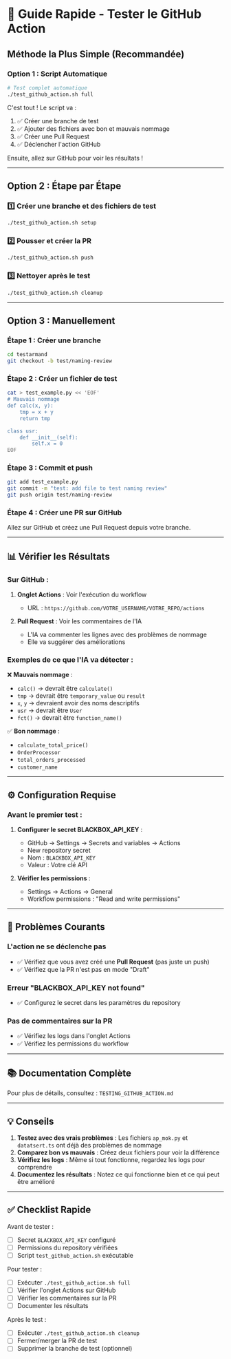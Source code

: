 # 🚀 Guide Rapide - Tester le GitHub Action

## Méthode la Plus Simple (Recommandée)

### Option 1 : Script Automatique

```bash
# Test complet automatique
./test_github_action.sh full
```

C'est tout ! Le script va :
1. ✅ Créer une branche de test
2. ✅ Ajouter des fichiers avec bon et mauvais nommage
3. ✅ Créer une Pull Request
4. ✅ Déclencher l'action GitHub

Ensuite, allez sur GitHub pour voir les résultats !

---

## Option 2 : Étape par Étape

### 1️⃣ Créer une branche et des fichiers de test
```bash
./test_github_action.sh setup
```

### 2️⃣ Pousser et créer la PR
```bash
./test_github_action.sh push
```

### 3️⃣ Nettoyer après le test
```bash
./test_github_action.sh cleanup
```

---

## Option 3 : Manuellement

### Étape 1 : Créer une branche
```bash
cd testarmand
git checkout -b test/naming-review
```

### Étape 2 : Créer un fichier de test
```bash
cat > test_example.py << 'EOF'
# Mauvais nommage
def calc(x, y):
    tmp = x + y
    return tmp

class usr:
    def __init__(self):
        self.x = 0
EOF
```

### Étape 3 : Commit et push
```bash
git add test_example.py
git commit -m "test: add file to test naming review"
git push origin test/naming-review
```

### Étape 4 : Créer une PR sur GitHub
Allez sur GitHub et créez une Pull Request depuis votre branche.

---

## 📊 Vérifier les Résultats

### Sur GitHub :

1. **Onglet Actions** : Voir l'exécution du workflow
   - URL : `https://github.com/VOTRE_USERNAME/VOTRE_REPO/actions`

2. **Pull Request** : Voir les commentaires de l'IA
   - L'IA va commenter les lignes avec des problèmes de nommage
   - Elle va suggérer des améliorations

### Exemples de ce que l'IA va détecter :

❌ **Mauvais nommage** :
- `calc()` → devrait être `calculate()`
- `tmp` → devrait être `temporary_value` ou `result`
- `x`, `y` → devraient avoir des noms descriptifs
- `usr` → devrait être `User`
- `fct()` → devrait être `function_name()`

✅ **Bon nommage** :
- `calculate_total_price()`
- `OrderProcessor`
- `total_orders_processed`
- `customer_name`

---

## ⚙️ Configuration Requise

### Avant le premier test :

1. **Configurer le secret BLACKBOX_API_KEY** :
   - GitHub → Settings → Secrets and variables → Actions
   - New repository secret
   - Nom : `BLACKBOX_API_KEY`
   - Valeur : Votre clé API

2. **Vérifier les permissions** :
   - Settings → Actions → General
   - Workflow permissions : "Read and write permissions"

---

## 🐛 Problèmes Courants

### L'action ne se déclenche pas
- ✅ Vérifiez que vous avez créé une **Pull Request** (pas juste un push)
- ✅ Vérifiez que la PR n'est pas en mode "Draft"

### Erreur "BLACKBOX_API_KEY not found"
- ✅ Configurez le secret dans les paramètres du repository

### Pas de commentaires sur la PR
- ✅ Vérifiez les logs dans l'onglet Actions
- ✅ Vérifiez les permissions du workflow

---

## 📚 Documentation Complète

Pour plus de détails, consultez : `TESTING_GITHUB_ACTION.md`

---

## 💡 Conseils

1. **Testez avec des vrais problèmes** : Les fichiers `ap_mok.py` et `datatsert.ts` ont déjà des problèmes de nommage
2. **Comparez bon vs mauvais** : Créez deux fichiers pour voir la différence
3. **Vérifiez les logs** : Même si tout fonctionne, regardez les logs pour comprendre
4. **Documentez les résultats** : Notez ce qui fonctionne bien et ce qui peut être amélioré

---

## ✅ Checklist Rapide

Avant de tester :
- [ ] Secret `BLACKBOX_API_KEY` configuré
- [ ] Permissions du repository vérifiées
- [ ] Script `test_github_action.sh` exécutable

Pour tester :
- [ ] Exécuter `./test_github_action.sh full`
- [ ] Vérifier l'onglet Actions sur GitHub
- [ ] Vérifier les commentaires sur la PR
- [ ] Documenter les résultats

Après le test :
- [ ] Exécuter `./test_github_action.sh cleanup`
- [ ] Fermer/merger la PR de test
- [ ] Supprimer la branche de test (optionnel)
